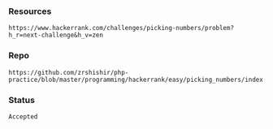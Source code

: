 ### Resources
    https://www.hackerrank.com/challenges/picking-numbers/problem?h_r=next-challenge&h_v=zen

### Repo
    https://github.com/zrshishir/php-practice/blob/master/programming/hackerrank/easy/picking_numbers/index.php

### Status
    Accepted
